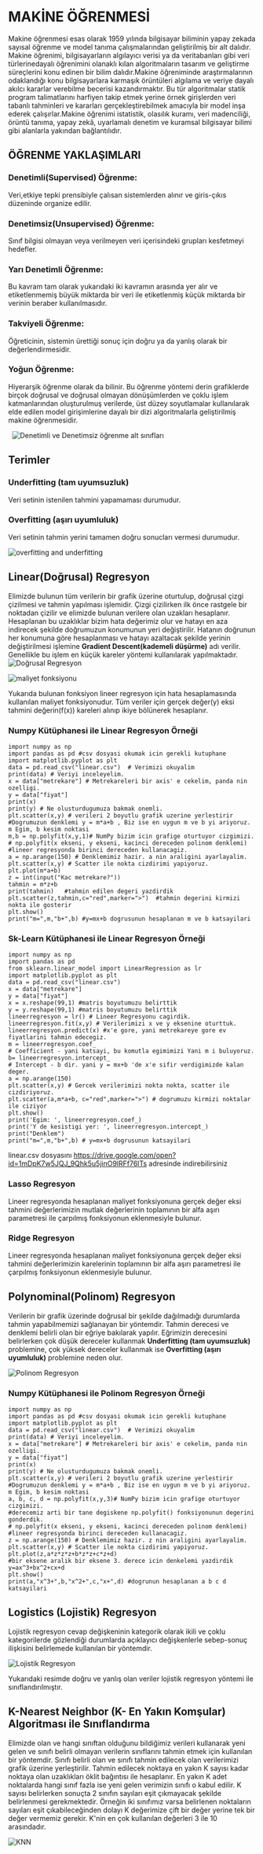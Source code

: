 # MAKİNE ÖĞRENMESİ
Makine öğrenmesi esas olarak 1959 yılında bilgisayar biliminin yapay zekada sayısal öğrenme ve model tanıma çalışmalarından geliştirilmiş bir alt dalıdır. Makine öğrenimi, bilgisayarların algılayıcı verisi ya da veritabanları gibi veri türlerinedayalı öğrenimini olanaklı kılan algoritmaların tasarım ve geliştirme süreçlerini konu edinen bir bilim dalıdır.Makine öğreniminde araştırmalarının odaklandığı konu bilgisayarlara karmaşık örüntüleri algılama ve veriye dayalı akılcı kararlar verebilme becerisi kazandırmaktır. Bu tür algoritmalar statik program talimatlarını harfiyen takip etmek yerine örnek girişlerden veri tabanlı tahminleri ve kararları gerçekleştirebilmek amacıyla bir model inşa ederek çalışırlar.Makine öğrenimi istatistik, olasılık kuramı, veri madenciliği, örüntü tanıma, yapay zekâ, uyarlamalı denetim ve kuramsal bilgisayar bilimi gibi alanlarla yakından bağlantılıdır.
	
	
## ÖĞRENME YAKLAŞIMLARI
### Denetimli(Supervised) Öğrenme:
Veri,etkiye tepki prensibiyle çalısan sistemlerden alınır ve giris-çıkıs düzeninde organize edilir.
### Denetimsiz(Unsupervised) Öğrenme:
Sınıf bilgisi olmayan veya verilmeyen veri içerisindeki grupları kesfetmeyi hedefler.
### Yarı Denetimli Öğrenme:
Bu kavram tam olarak yukarıdaki iki kavramın arasında yer alır ve etiketlenmemiş büyük miktarda bir veri ile etiketlenmiş küçük miktarda bir verinin beraber kullanılmasıdır.
### Takviyeli Öğrenme:
Öğreticinin, sistemin ürettiği sonuç için doğru ya da yanlış olarak bir değerlendirmesidir.
### Yoğun Öğrenme:
Hiyerarşik öğrenme olarak da bilinir. Bu öğrenme yöntemi derin grafiklerde birçok doğrusal ve doğrusal olmayan dönüşümlerden ve çoklu işlem katmanlarından oluşturulmuş verilerde, üst düzey soyutlamalar kullanılarak elde edilen model girişimlerine dayalı bir dizi algoritmalarla geliştirilmiş makine öğrenmesidir.
  
  
![Denetimli ve Denetimsiz öğrenme alt sınıfları](https://github.com/raclab/RACLAB/blob/master/images/AI/machinelearningalgorithm.jpeg)

## Terimler

### Underfitting (tam uyumsuzluk)
Veri setinin istenilen tahmini yapamaması durumudur.
### Overfitting  (aşırı uyumluluk)
Veri setinin tahmin yerini tamamen doğru sonucları vermesi durumudur.

![overfitting and underfitting](https://github.com/raclab/RACLAB/blob/master/images/AI/underfitting.png)

## Linear(Doğrusal) Regresyon
Elimizde bulunun tüm verilerin bir grafik üzerine oturtulup, doğrusal çizgi çizilmesi ve tahmin yapılması işlemidir.
Çizgi çizilirken ilk önce rastgele bir noktadan çizilir ve elimizde bulunan verilere olan uzakları hesaplanır. Hesaplanan bu uzaklıklar bizim hata değerimiz olur ve hatayı en aza indirecek şekilde doğrumuzun konumunun yeri değiştirilir.
Hatanın doğrunun her konumuna göre hesaplanması ve hatayı azaltacak şekilde yerinin değiştirilmesi işlemine  **Gradient Descent(kademeli düşürme)** adı verilir. Genellikle bu işlem en küçük kareler yöntemi kullanılarak yapılmaktadır.
![Doğrusal Regresyon](https://github.com/raclab/RACLAB/blob/master/images/AI/linearregression.png)

![maliyet fonksiyonu](https://github.com/raclab/RACLAB/blob/master/images/AI/maliyetfonksiyonu.png)

Yukarıda bulunan fonksiyon lineer regresyon için hata hesaplamasında kullanılan maliyet fonksiyonudur. Tüm veriler için gerçek değer(y) eksi tahmini değerin(f(x)) kareleri alınıp ikiye bölünerek hesaplanır.

### Numpy Kütüphanesi ile Linear Regresyon Örneği

	import numpy as np
	import pandas as pd #csv dosyasi okumak icin gerekli kutuphane
	import matplotlib.pyplot as plt
	data = pd.read_csv("linear.csv")  # Verimizi okuyalim
	print(data) # Veriyi inceleyelim.
	x = data["metrekare"] # Metrekareleri bir axis' e cekelim, panda nin ozelligi.
	y = data["fiyat"] 
	print(x)
	print(y) # Ne olusturdugumuza bakmak onemli.
	plt.scatter(x,y) # verileri 2 boyutlu grafik uzerine yerlestirir
	#Dogrumuzun denklemi y = m*a+b , Biz ise en uygun m ve b yi ariyoruz. m Egim, b kesim noktasi
	m,b = np.polyfit(x,y,1)# NumPy bizim icin grafige oturtuyor cizgimizi.
	# np.polyfit(x ekseni, y ekseni, kacinci dereceden polinom denklemi) 
	#lineer regresyonda birinci dereceden kullanacagiz.
	a = np.arange(150) # Denklemimiz hazir. a nin araligini ayarlayalim.
	plt.scatter(x,y) # Scatter ile nokta cizdirimi yapiyoruz.
	plt.plot(m*a+b) 
	z = int(input("Kac metrekare?"))
	tahmin = m*z+b
	print(tahmin)	#tahmin edilen degeri yazdirdik
	plt.scatter(z,tahmin,c="red",marker=">")  #tahmin degerini kirmizi nokta ile gosterir
	plt.show()
	print("m=",m,"b+",b) #y=mx+b dogrusunun hesaplanan m ve b katsayilari

### Sk-Learn Kütüphanesi ile Linear Regresyon Örneği

	import numpy as np
	import pandas as pd
	from sklearn.linear_model import LinearRegression as lr
	import matplotlib.pyplot as plt
	data = pd.read_csv("linear.csv")
	x = data["metrekare"]
	y = data["fiyat"]
	x = x.reshape(99,1) #matris boyutumuzu belirttik
	y = y.reshape(99,1) #matris boyutumuzu belirttik
	lineerregresyon = lr() # Lineer Regresyonu cagirdik.
	lineerregresyon.fit(x,y) # Verilerimizi x ve y eksenine oturttuk.
	lineerregresyon.predict(x) #x'e gore, yani metrekareye gore ev fiyatlarini tahmin edecegiz.
	m = lineerregresyon.coef_ 
	# Coefficient - yani katsayi, bu komutla egimimizi Yani m i buluyoruz.
	b= lineerregresyon.intercept_
	# Intercept - b dir. yani y = mx+b 'de x'e sifir verdigimizde kalan deger.
	a = np.arange(150)
	plt.scatter(x,y) # Gercek verilerimizi nokta nokta, scatter ile cizdiriyoruz.
	plt.scatter(a,m*a+b, c="red",marker=">") # dogrumuzu kirmizi noktalar ile ciziyor
	plt.show()
	print('Egim: ', lineerregresyon.coef_)
	print('Y de kesistigi yer: ', lineerregresyon.intercept_)
	print("Denklem")
	print("m=",m,"b+",b) # y=mx+b dogrusunun katsayilari
	
linear.csv dosyasını https://drive.google.com/open?id=1mDpK7w5JQJ_9Qhk5u5jinO9lRFf76lTs adresinde indirebilirsiniz

### Lasso Regresyon
Lineer regresyonda hesaplanan maliyet fonksiyonuna gerçek değer eksi tahmini değerlerimizin mutlak değerlerinin toplamının bir alfa aşırı parametresi ile çarpılmış fonksiyonun eklenmesiyle bulunur.
### Ridge Regresyon
Lineer regresyonda hesaplanan maliyet fonksiyonuna gerçek değer eksi tahmini değerlerimizin karelerinin toplamının bir alfa aşırı parametresi ile çarpılmış fonksiyonun eklenmesiyle bulunur.

## Polynominal(Polinom) Regresyon

Verilerin bir grafik üzerinde doğrusal bir şekilde dağılmadığı durumlarda tahmin yapabilmemizi sağlanayan bir yöntemdir. Tahmin derecesi ve denklemi belirli olan bir eğriye bakılarak yapılır. Eğrimizin derecesini belirlerken çok düşük dereceler kullanmak **Underfitting (tam uyumsuzluk)** problemine, çok yüksek dereceler kullanmak ise **Overfitting  (aşırı uyumluluk)** problemine neden olur. 

![Polinom Regresyon](https://github.com/raclab/RACLAB/blob/master/images/AI/polinomregresyon.png)

### Numpy Kütüphanesi ile Polinom Regresyon Örneği

	import numpy as np
	import pandas as pd #csv dosyasi okumak icin gerekli kutuphane
	import matplotlib.pyplot as plt
	data = pd.read_csv("linear.csv")  # Verimizi okuyalim
	print(data) # Veriyi inceleyelim.
	x = data["metrekare"] # Metrekareleri bir axis' e cekelim, panda nin ozelligi.
	y = data["fiyat"] 
	print(x)
	print(y) # Ne olusturdugumuza bakmak onemli.
	plt.scatter(x,y) # verileri 2 boyutlu grafik uzerine yerlestirir
	#Dogrumuzun denklemi y = m*a+b , Biz ise en uygun m ve b yi ariyoruz. m Egim, b kesim noktasi
	a, b, c, d = np.polyfit(x,y,3)# NumPy bizim icin grafige oturtuyor cizgimizi.
	#derecemiz arti bir tane degiskene np.polyfit() fonksiyonunun degerini gonderdik.
	# np.polyfit(x ekseni, y ekseni, kacinci dereceden polinom denklemi) 
	#lineer regresyonda birinci dereceden kullanacagiz.
	z = np.arange(150) # Denklemimiz hazir. z nin araligini ayarlayalim.
	plt.scatter(x,y) # Scatter ile nokta cizdirimi yapiyoruz.
	plt.plot(z,a*z*z*z+b*z*z+c*z+d)
	#bir eksene aralik bir eksene 3. derece icin denkelemi yazdirdik y=ax^3+bx^2+cx+d 
	plt.show()
	print(a,"x^3+",b,"x^2+",c,"x+",d) #dogrunun hesaplanan a b c d katsayilari

## Logistics (Lojistik) Regresyon

Lojistik regresyon cevap değişkeninin kategorik olarak ikili ve çoklu kategorilerde gözlendiği durumlarda açıklayıcı değişkenlerle sebep-sonuç ilişkisini belirlemede kullanılan bir yöntemdir.

![Lojistik Regresyon](https://github.com/raclab/RACLAB/blob/master/images/AI/logiscticregression.jpeg)

Yukarıdaki resimde doğru ve yanlış olan veriler lojistik regresyon yöntemi ile sınıflandırılmıştır.

## K-Nearest Neighbor (K- En Yakın Komşular) Algoritması ile Sınıflandırma

Elimizde olan ve hangi sınıftan olduğunu bildiğimiz verileri kullanarak yeni gelen ve sınıfı belirli olmayan verilerin sınıflarını tahmin etmek için kullanılan bir yöntemdir. Sınıfı belirli olan ve sınıfı tahmin edilecek olan verilerimizi grafik üzerine yerleştirilir. Tahmin edilecek noktaya en yakın K sayısı kadar noktaya olan uzaklıkları öklit bağıntısı ile hesaplanır. En yakın K adet noktalarda hangi sınıf fazla ise yeni gelen verimizin sınıfı o kabul edilir. K sayısı belirlerken sonuçta 2 sınıfın sayıları eşit çıkmayacak şekilde belirlenmesi gerekmektedir. Örneğin iki sınıfımız varsa belirlenen noktaların sayıları eşit çıkabileceğinden dolayı K değerimize çift bir değer yerine tek bir değer vermemiz gerekir. K'nin en çok kullanılan değerleri 3 ile 10 arasındadır.

![KNN](https://github.com/raclab/RACLAB/blob/master/images/AI/knn.gif)

